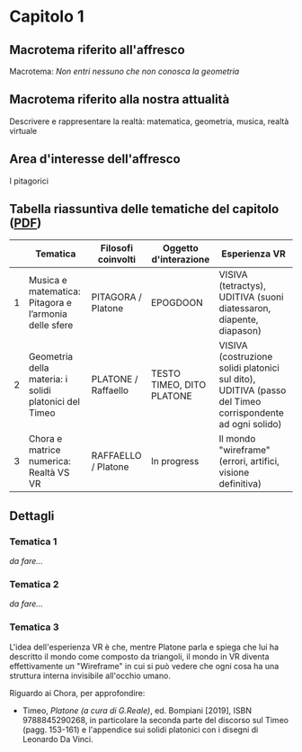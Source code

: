 # Capitolo 1

## Macrotema riferito all'affresco

Macrotema: _Non entri nessuno che non conosca la geometria_

## Macrotema riferito alla nostra attualità

Descrivere e rappresentare la realtà: matematica, geometria, musica, realtà virtuale

## Area d'interesse dell'affresco

I pitagorici

## Tabella riassuntiva delle tematiche del capitolo ([PDF](https://github.com/marconicivitavecchia/the-school-of-athens-vr/files/10178230/tabella.capitolo.1.pdf))

|   | **Tematica**                          | **Filosofi coinvolti** | **Oggetto d'interazione** | **Esperienza VR** |
|---|---------------------------------------|------------------------|---------------------------|-------------------|
| 1 | Musica e matematica: Pitagora e l’armonia delle sfere |PITAGORA / Platone|EPOGDOON|VISIVA (tetractys), UDITIVA (suoni diatessaron, diapente, diapason)|
| 2 | Geometria della materia: i solidi platonici del Timeo |PLATONE / Raffaello|TESTO TIMEO, DITO PLATONE|VISIVA (costruzione solidi platonici sul dito), UDITIVA (passo del Timeo corrispondente ad ogni solido)|
| 3 | Chora e matrice numerica: Realtà VS VR                |RAFFAELLO / Platone|In progress|Il mondo "wireframe" (errori, artifici, visione definitiva)|

## Dettagli

### Tematica 1

_da fare..._

### Tematica 2

_da fare..._

### Tematica 3

L'idea dell'esperienza VR è che, mentre Platone parla e spiega che lui ha descritto il mondo come composto da triangoli, il mondo in VR diventa effettivamente un "Wireframe" in cui si può vedere che ogni cosa ha una struttura interna invisibile all'occhio umano.

Riguardo ai Chora, per approfondire:

- Timeo, _Platone (a cura di G.Reale)_, ed. Bompiani [2019], ISBN 9788845290268, in particolare la seconda parte del discorso sul Timeo (pagg. 153-161) e l'appendice sui solidi platonici con i disegni di Leonardo Da Vinci.
